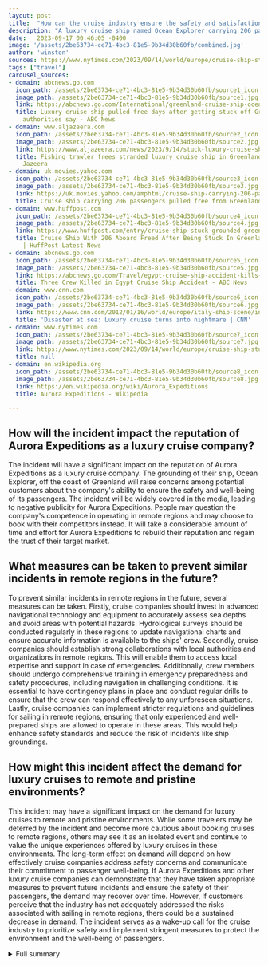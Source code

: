 ```yaml
---
layout: post
title:  "How can the cruise industry ensure the safety and satisfaction of travelers in remote regions?"
description: "A luxury cruise ship named Ocean Explorer carrying 206 passengers and crew members ran aground off the coast of Greenland, causing it to be stuck for three days."
date:   2023-09-17 00:46:05 -0400
image: '/assets/2be63734-ce71-4bc3-81e5-9b34d30b60fb/combined.jpg'
author: 'winston'
sources: https://www.nytimes.com/2023/09/14/world/europe/cruise-ship-stuck-greenland.html https://abcnews.go.com/International/greenland-cruise-ship-ocean-explorer-stuck-free/story?id=103182635 https://www.aljazeera.com/news/2023/9/14/stuck-luxury-cruise-ship-pulled-free-by-fishing-trawler https://uk.movies.yahoo.com/amphtml/cruise-ship-carrying-206-passengers-130438747.html https://www.huffpost.com/entry/cruise-ship-stuck-grounded-greenland-covid_n_6502a22de4b04e47fed4e2ff https://en.wikipedia.org/wiki/Aurora_Expeditions https://abcnews.go.com/Travel/egypt-cruise-ship-accident-kills-crew/story?id=9954182 https://www.cnn.com/2012/01/16/world/europe/italy-ship-scene/index.html
tags: ["travel"]
carousel_sources:
- domain: abcnews.go.com
  icon_path: /assets/2be63734-ce71-4bc3-81e5-9b34d30b60fb/source1_icon.jpg
  image_path: /assets/2be63734-ce71-4bc3-81e5-9b34d30b60fb/source1.jpg
  link: https://abcnews.go.com/International/greenland-cruise-ship-ocean-explorer-stuck-free/story?id=103182635
  title: Luxury cruise ship pulled free days after getting stuck off Greenland's coast,
    authorities say - ABC News
- domain: www.aljazeera.com
  icon_path: /assets/2be63734-ce71-4bc3-81e5-9b34d30b60fb/source2_icon.jpg
  image_path: /assets/2be63734-ce71-4bc3-81e5-9b34d30b60fb/source2.jpg
  link: https://www.aljazeera.com/news/2023/9/14/stuck-luxury-cruise-ship-pulled-free-by-fishing-trawler
  title: Fishing trawler frees stranded luxury cruise ship in Greenland | News | Al
    Jazeera
- domain: uk.movies.yahoo.com
  icon_path: /assets/2be63734-ce71-4bc3-81e5-9b34d30b60fb/source3_icon.jpg
  image_path: /assets/2be63734-ce71-4bc3-81e5-9b34d30b60fb/source3.jpg
  link: https://uk.movies.yahoo.com/amphtml/cruise-ship-carrying-206-passengers-130438747.html
  title: Cruise ship carrying 206 passengers pulled free from Greenland coast
- domain: www.huffpost.com
  icon_path: /assets/2be63734-ce71-4bc3-81e5-9b34d30b60fb/source4_icon.jpg
  image_path: /assets/2be63734-ce71-4bc3-81e5-9b34d30b60fb/source4.jpg
  link: https://www.huffpost.com/entry/cruise-ship-stuck-grounded-greenland-covid_n_6502a22de4b04e47fed4e2ff
  title: Cruise Ship With 206 Aboard Freed After Being Stuck In Greenland For Days
    | HuffPost Latest News
- domain: abcnews.go.com
  icon_path: /assets/2be63734-ce71-4bc3-81e5-9b34d30b60fb/source5_icon.jpg
  image_path: /assets/2be63734-ce71-4bc3-81e5-9b34d30b60fb/source5.jpg
  link: https://abcnews.go.com/Travel/egypt-cruise-ship-accident-kills-crew/story?id=9954182
  title: Three Crew Killed in Egypt Cruise Ship Accident - ABC News
- domain: www.cnn.com
  icon_path: /assets/2be63734-ce71-4bc3-81e5-9b34d30b60fb/source6_icon.jpg
  image_path: /assets/2be63734-ce71-4bc3-81e5-9b34d30b60fb/source6.jpg
  link: https://www.cnn.com/2012/01/16/world/europe/italy-ship-scene/index.html
  title: 'Disaster at sea: Luxury cruise turns into nightmare | CNN'
- domain: www.nytimes.com
  icon_path: /assets/2be63734-ce71-4bc3-81e5-9b34d30b60fb/source7_icon.jpg
  image_path: /assets/2be63734-ce71-4bc3-81e5-9b34d30b60fb/source7.jpg
  link: https://www.nytimes.com/2023/09/14/world/europe/cruise-ship-stuck-greenland.html
  title: null
- domain: en.wikipedia.org
  icon_path: /assets/2be63734-ce71-4bc3-81e5-9b34d30b60fb/source8_icon.jpg
  image_path: /assets/2be63734-ce71-4bc3-81e5-9b34d30b60fb/source8.jpg
  link: https://en.wikipedia.org/wiki/Aurora_Expeditions
  title: Aurora Expeditions - Wikipedia

---
```


## How will the incident impact the reputation of Aurora Expeditions as a luxury cruise company?
The incident will have a significant impact on the reputation of Aurora Expeditions as a luxury cruise company. The grounding of their ship, Ocean Explorer, off the coast of Greenland will raise concerns among potential customers about the company's ability to ensure the safety and well-being of its passengers. The incident will be widely covered in the media, leading to negative publicity for Aurora Expeditions. People may question the company's competence in operating in remote regions and may choose to book with their competitors instead. It will take a considerable amount of time and effort for Aurora Expeditions to rebuild their reputation and regain the trust of their target market.

## What measures can be taken to prevent similar incidents in remote regions in the future?
To prevent similar incidents in remote regions in the future, several measures can be taken. Firstly, cruise companies should invest in advanced navigational technology and equipment to accurately assess sea depths and avoid areas with potential hazards. Hydrological surveys should be conducted regularly in these regions to update navigational charts and ensure accurate information is available to the ships' crew. Secondly, cruise companies should establish strong collaborations with local authorities and organizations in remote regions. This will enable them to access local expertise and support in case of emergencies. Additionally, crew members should undergo comprehensive training in emergency preparedness and safety procedures, including navigation in challenging conditions. It is essential to have contingency plans in place and conduct regular drills to ensure that the crew can respond effectively to any unforeseen situations. Lastly, cruise companies can implement stricter regulations and guidelines for sailing in remote regions, ensuring that only experienced and well-prepared ships are allowed to operate in these areas. This would help enhance safety standards and reduce the risk of incidents like ship groundings.

## How might this incident affect the demand for luxury cruises to remote and pristine environments?
This incident may have a significant impact on the demand for luxury cruises to remote and pristine environments. While some travelers may be deterred by the incident and become more cautious about booking cruises to remote regions, others may see it as an isolated event and continue to value the unique experiences offered by luxury cruises in these environments. The long-term effect on demand will depend on how effectively cruise companies address safety concerns and communicate their commitment to passenger well-being. If Aurora Expeditions and other luxury cruise companies can demonstrate that they have taken appropriate measures to prevent future incidents and ensure the safety of their passengers, the demand may recover over time. However, if customers perceive that the industry has not adequately addressed the risks associated with sailing in remote regions, there could be a sustained decrease in demand. The incident serves as a wake-up call for the cruise industry to prioritize safety and implement stringent measures to protect the environment and the well-being of passengers.



<details>
  <summary>Full summary</summary>
<p>A luxury cruise ship named Ocean Explorer carrying 206 passengers and crew members ran aground off the coast of Greenland, causing it to be stuck for three days. The ship was on its way to Northeast Greenland National Park when the incident occurred.</p>
<p>Multiple attempts were made to free the stranded ship, including by the Greenland Institute of Nature's research ship Tarajoq and the Danish Defense's Knud Rasmussen patrol vessel, but they were unsuccessful.</p>
<p>Fortunately, on the fourth day, a fishing trawler named Tarajoq was able to pull the Ocean Explorer free during high tide, bringing an end to the difficult situation. No injuries or threat to the environment were reported.</p>
<p>The luxury cruise ship is operated by Aurora Expeditions, an Australia-based cruise company. It is known for providing expeditions to destinations such as Antarctica and the Arctic, offering travelers unique experiences in remote and pristine environments.</p>
<p>The cause of the grounding remains under investigation. However, the area where the ship ran aground has limited hydrological surveys, making it challenging to assess sea depths accurately.</p>
<p>Passengers aboard the Ocean Explorer, mostly from Australia, Britain, New Zealand, South Korea, and the United States, will be taken to a port for further inspection and to arrange their return home.</p>
<p>The incident highlights the risks and challenges that come with exploring remote regions. Greenland, a semi-sovereign territory of Denmark, is known for its rugged landscape and vast ice cap. Aurora Expeditions is actively engaged in efforts to ensure the safety and well-being of its passengers and crew.</p>
<p>This incident also serves as a reminder of the importance of emergency preparedness and stringent safety measures in the cruise industry. The stranded ship's crew were able to maintain good spirits throughout the ordeal, showcasing their professionalism and dedication to passenger safety.</p>
<p>As the Ocean Explorer sails towards the port for assessment and its passengers embark on their journey home, the cruise industry will continue to learn and adapt, prioritizing the safety and satisfaction of its travelers.</p>
<p>[Image: Ocean Explorer luxury cruise ship]</p>
<p>Sources:
- Main Source
- Extra Source 1
- Extra Source 2
- Extra Source 3
- Extra Source 4</p>
</details>
